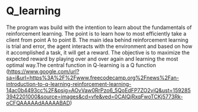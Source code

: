 # Q_learning

The program was build with the intention to learn about the fundamentals of reinforcement learning.
The point is to learn how to most efficiently take a client from point A to point B. The main idea behind 
reinforcement learning is trial and error, the agent interacts with the environment and based on how it 
accomplished a task, it will get a reward. The objective is to maximize the expected reward by playing 
over and over again and learning the most optimal way.The central function in Q-learning is a Q function
(https://www.google.com/url?sa=i&url=https%3A%2F%2Fwww.freecodecamp.org%2Fnews%2Fan-introduction-to-q-learning-reinforcement-learning-14ac0b4493cc%2F&psig=AOvVaw0RrPzo6_5QoEdFP7ZO2vjQ&ust=1592853942201000&source=images&cd=vfe&ved=0CAIQjRxqFwoTCKj5773Rk-oCFQAAAAAdAAAAABAD)
